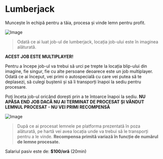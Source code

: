# Lumberjack
Muncește în echipă pentru a tăia, procesa și vinde lemn pentru profit.

![Image](https://kappa.lol/oWRlHq) 
> Odată ce ai luat job-ul de lumberjack, locația job-ului este în imaginea alăturată. 

**ACEST JOB ESTE MULTIPLAYER!**

Pentru a începe job-ul va trebui să urci pe trepte la locația blip-ului din imagine, fie singur, fie cu alte persoane deoarece este un job multiplayer. Odată ce ai început, vei primi o autospecială cu care vei putea să te deplasezi, să culegi buștenii și să îi transporți înapoi la sediu pentru procesare.

Poți înceta job-ul oricând dorești prin a te întoarce înapoi la sediu. **NU APĂSA END JOB DACĂ NU AI TERMINAT DE PROCESAT ȘI VÂNDUT LEMNUL PROCESAT - NU VEI PRIMI RECOMPENSĂ** 

![Image](https://kappa.lol/YBYRpN) 
> După ce ai procesat lemnele pe platforma prezentată în poza alăturată, pe hartă vei avea locația unde va trebui să le transporți pentru a le vinde. **Recompensa primită variază în funcție de numărul de lemne procesate.**

Salariul pasiv este de: **$100/oră** (20min)
